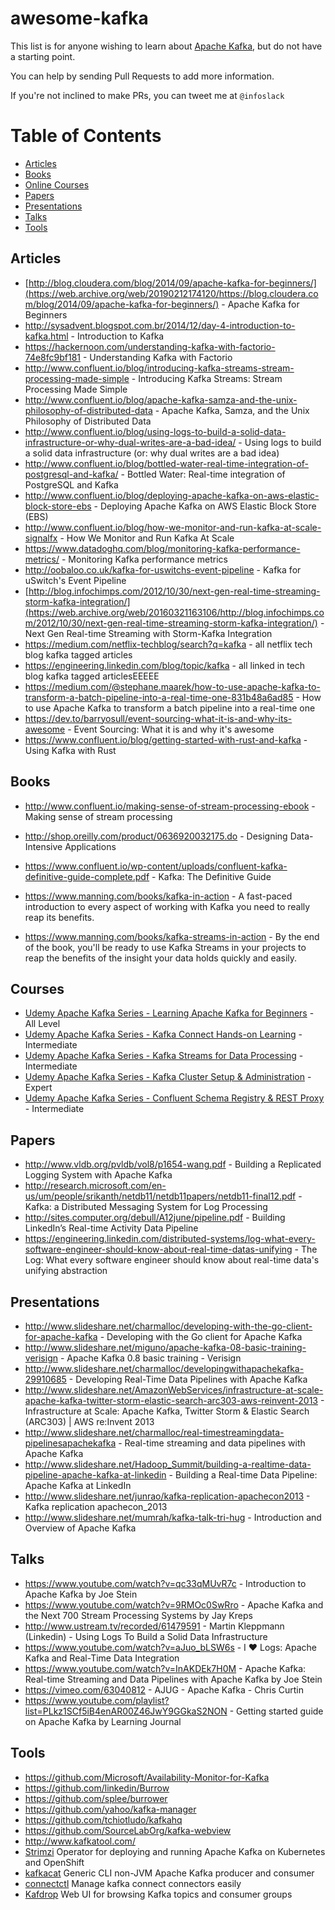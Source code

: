 # awesome-kafka

This list is for anyone wishing to learn about [Apache Kafka](http://kafka.apache.org/), but do not have a starting point.

You can help by sending Pull Requests to add more information.

If you're not inclined to make PRs, you can tweet me at `@infoslack`

# Table of Contents

- [Articles](#articles)
- [Books](#books)
- [Online Courses](#courses)
- [Papers](#papers)
- [Presentations](#presentations)
- [Talks](#talks)
- [Tools](#tools)

## Articles

- [http://blog.cloudera.com/blog/2014/09/apache-kafka-for-beginners/](https://web.archive.org/web/20190212174120/https://blog.cloudera.com/blog/2014/09/apache-kafka-for-beginners/) - Apache Kafka for Beginners
- http://sysadvent.blogspot.com.br/2014/12/day-4-introduction-to-kafka.html - Introduction to Kafka
- https://hackernoon.com/understanding-kafka-with-factorio-74e8fc9bf181 - Understanding Kafka with Factorio
- http://www.confluent.io/blog/introducing-kafka-streams-stream-processing-made-simple - Introducing Kafka Streams: Stream Processing Made Simple
- http://www.confluent.io/blog/apache-kafka-samza-and-the-unix-philosophy-of-distributed-data - Apache Kafka, Samza, and the Unix Philosophy of Distributed Data
- http://www.confluent.io/blog/using-logs-to-build-a-solid-data-infrastructure-or-why-dual-writes-are-a-bad-idea/ - Using logs to build a solid data infrastructure (or: why dual writes are a bad idea)
- http://www.confluent.io/blog/bottled-water-real-time-integration-of-postgresql-and-kafka/ - Bottled Water: Real-time integration of PostgreSQL and Kafka
- http://www.confluent.io/blog/deploying-apache-kafka-on-aws-elastic-block-store-ebs - Deploying Apache Kafka on AWS Elastic Block Store (EBS)
- http://www.confluent.io/blog/how-we-monitor-and-run-kafka-at-scale-signalfx - How We Monitor and Run Kafka At Scale
- https://www.datadoghq.com/blog/monitoring-kafka-performance-metrics/ - Monitoring Kafka performance metrics
- http://oobaloo.co.uk/kafka-for-uswitchs-event-pipeline - Kafka for uSwitch's Event Pipeline
- [http://blog.infochimps.com/2012/10/30/next-gen-real-time-streaming-storm-kafka-integration/](https://web.archive.org/web/20160321163106/http://blog.infochimps.com/2012/10/30/next-gen-real-time-streaming-storm-kafka-integration/) - Next Gen Real-time Streaming with Storm-Kafka Integration
- https://medium.com/netflix-techblog/search?q=kafka - all netflix tech blog kafka tagged articles
- https://engineering.linkedin.com/blog/topic/kafka - all linked in tech blog kafka tagged articlesEEEEE
- https://medium.com/@stephane.maarek/how-to-use-apache-kafka-to-transform-a-batch-pipeline-into-a-real-time-one-831b48a6ad85 - How to use Apache Kafka to transform a batch pipeline into a real-time one
- https://dev.to/barryosull/event-sourcing-what-it-is-and-why-its-awesome - Event Sourcing: What it is and why it's awesome
- https://www.confluent.io/blog/getting-started-with-rust-and-kafka - Using Kafka with Rust

## Books

- http://www.confluent.io/making-sense-of-stream-processing-ebook - Making sense of stream processing
- http://shop.oreilly.com/product/0636920032175.do - Designing Data-Intensive Applications

- https://www.confluent.io/wp-content/uploads/confluent-kafka-definitive-guide-complete.pdf - Kafka: The Definitive Guide
- https://www.manning.com/books/kafka-in-action - A fast-paced introduction to every aspect of working with Kafka you need to really reap its benefits.
- https://www.manning.com/books/kafka-streams-in-action - By the end of the book, you'll be ready to use Kafka Streams in your projects to reap the benefits of the insight your data holds quickly and easily.

## Courses

- [Udemy Apache Kafka Series - Learning Apache Kafka for Beginners](https://goo.gl/GaCKQN) - All Level
- [Udemy Apache Kafka Series - Kafka Connect Hands-on Learning](https://goo.gl/wLLLY9) - Intermediate
- [Udemy Apache Kafka Series - Kafka Streams for Data Processing](https://goo.gl/bro314) - Intermediate
- [Udemy Apache Kafka Series - Kafka Cluster Setup & Administration](https://goo.gl/1uYAuU) - Expert
- [Udemy Apache Kafka Series - Confluent Schema Registry & REST Proxy](https://goo.gl/XgWcVz) - Intermediate

## Papers

- http://www.vldb.org/pvldb/vol8/p1654-wang.pdf - Building a Replicated Logging System with Apache Kafka
- http://research.microsoft.com/en-us/um/people/srikanth/netdb11/netdb11papers/netdb11-final12.pdf - Kafka: a Distributed Messaging System for Log Processing
- http://sites.computer.org/debull/A12june/pipeline.pdf - Building LinkedIn’s Real-time Activity Data Pipeline
- https://engineering.linkedin.com/distributed-systems/log-what-every-software-engineer-should-know-about-real-time-datas-unifying - The Log: What every software engineer should know about real-time data's unifying abstraction

## Presentations

- http://www.slideshare.net/charmalloc/developing-with-the-go-client-for-apache-kafka - Developing with the Go client for Apache Kafka
- http://www.slideshare.net/miguno/apache-kafka-08-basic-training-verisign - Apache Kafka 0.8 basic training - Verisign
- http://www.slideshare.net/charmalloc/developingwithapachekafka-29910685 - Developing Real-Time Data Pipelines with Apache Kafka
- http://www.slideshare.net/AmazonWebServices/infrastructure-at-scale-apache-kafka-twitter-storm-elastic-search-arc303-aws-reinvent-2013 - Infrastructure at Scale: Apache Kafka, Twitter Storm & Elastic Search (ARC303) | AWS re:Invent 2013
- http://www.slideshare.net/charmalloc/real-timestreamingdata-pipelinesapachekafka - Real-time streaming and data pipelines with Apache Kafka
- http://www.slideshare.net/Hadoop_Summit/building-a-realtime-data-pipeline-apache-kafka-at-linkedin - Building a Real-time Data Pipeline: Apache Kafka at LinkedIn
- http://www.slideshare.net/junrao/kafka-replication-apachecon2013 - Kafka replication apachecon_2013
- http://www.slideshare.net/mumrah/kafka-talk-tri-hug - Introduction and Overview of Apache Kafka

## Talks

- https://www.youtube.com/watch?v=qc33qMUvR7c - Introduction to Apache Kafka by Joe Stein
- https://www.youtube.com/watch?v=9RMOc0SwRro - Apache Kafka and the Next 700 Stream Processing Systems by Jay Kreps
- http://www.ustream.tv/recorded/61479591 - Martin Kleppmann (Linkedin) - Using Logs To Build a Solid Data Infrastructure
- https://www.youtube.com/watch?v=aJuo_bLSW6s - I ♥ Logs: Apache Kafka and Real-Time Data Integration
- https://www.youtube.com/watch?v=InAKDEk7H0M - Apache Kafka: Real-time Streaming and Data Pipelines with Apache Kafka by Joe Stein
- https://vimeo.com/63040812 - AJUG - Apache Kafka - Chris Curtin
- https://www.youtube.com/playlist?list=PLkz1SCf5iB4enAR00Z46JwY9GGkaS2NON - Getting started guide on Apache Kafka by Learning Journal

## Tools

- https://github.com/Microsoft/Availability-Monitor-for-Kafka
- https://github.com/linkedin/Burrow
- https://github.com/splee/burrower
- https://github.com/yahoo/kafka-manager
- https://github.com/tchiotludo/kafkahq
- https://github.com/SourceLabOrg/kafka-webview
- http://www.kafkatool.com/
- [Strimzi](https://github.com/strimzi/strimzi-kafka-operator) Operator for deploying and running Apache Kafka on Kubernetes and OpenShift
- [kafkacat](https://github.com/edenhill/kafkacat) Generic CLI non-JVM Apache Kafka producer and consumer
- [connectctl](https://github.com/90poe/connectctl) Manage kafka connect connectors easily
- [Kafdrop](https://github.com/obsidiandynamics/kafdrop) Web UI for browsing Kafka topics and consumer groups
